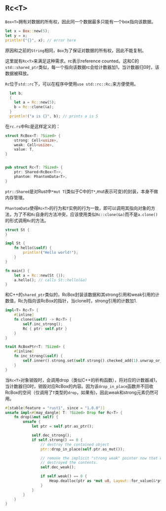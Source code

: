 # `Rc<T>`

`Box<T>`拥有对数据的所有权，因此同一个数据最多只能有一个box指向该数据。

```rust
let x = Box::new(5);
let y = x;
println!("{}", x); // error here
```

原因和之前的`String`相同，`Box`为了保证对数据的所有权，因此不能复制。

这里就有`Rc<T>`来满足这种需求。rc表示reference counted。这和C的`std::shared_ptr`类似，每一个指向该数据rc会给计数器加1，当计数器归0时，该数据被释放。

`Rc`位于`std::rc`下，可以在程序中使用`use std::rc::Rc;`来方便使用。

```rust
  let b;
  {
    let a = Rc::new(5);
    b = Rc::clone(&a);
  }
  println!("a is {}", b); // prints a is 5
```

在`rc.rs`中Rc是这样定义的：

```rust
struct RcBox<T: ?Sized> {
    strong: Cell<usize>,
    weak: Cell<usize>,
    value: T,
}


pub struct Rc<T: ?Sized> {
    ptr: Shared<RcBox<T>>,
    phantom: PhantomData<T>,
}

```

`ptr::Shared`是对Rust中`*mut T`(类似于C中的`T*`,mut表示可变)的封装，本身不做内存管理。

`PhantomData`使得`Rc<T>`的行为和`T`实例的行为一致，即可以调用其指向对象的方法，为了不和`Rc`自身的方法冲突，应该使用类似`Rc::clone(&a)`而不是`a.clone()`的形式调用`Rc`的方法。

```rust
struct St {
}

impl St {
    fn hello(&self) {
        println!("Hello world!");
    }
}

fn main() {
    let a = Rc::new(St {});
    a.hello(); // calls St::hello(&a)
}
```


和C++的`shared_ptr`类似的，RcBox封装该数据和其strong引用和weak引用的计数值，Rc为指向该RcBox的指针，当clone时，strong引用的计数加1.

```rust
impl<T> Rc<T> {
    #[inline]
    fn clone(&self) -> Rc<T> {
        self.inc_strong();
        Rc { ptr: self.ptr }
    }
}

trait RcBoxPtr<T: ?Sized> {
    #[inline]
    fn inc_strong(&self) {
        self.inner().strong.set(self.strong().checked_add(1).unwrap_or_else(|| unsafe { abort() }));
    }
}

```

当`Rc<T>`对象销毁时，会调用drop（类似C++的析构函数），将对应的计数器减1，当计数器归0时，销毁对应RcBox的内容。因为该`drop_in_place`函数并不回收RcBox的空间（仅调用了`T`类型的`drop`，如果有)，因此weak和strong元素仍然可用。

```rust
#[stable(feature = "rust1", since = "1.0.0")]
unsafe impl<#[may_dangle] T: ?Sized> Drop for Rc<T> {
    fn drop(&mut self) {
        unsafe {
            let ptr = self.ptr.as_ptr();

            self.dec_strong();
            if self.strong() == 0 {
                // destroy the contained object
                ptr::drop_in_place(self.ptr.as_mut());

                // remove the implicit "strong weak" pointer now that we've
                // destroyed the contents.
                self.dec_weak();

                if self.weak() == 0 {
                    Heap.dealloc(ptr as *mut u8, Layout::for_value(&*ptr));
                }
            }
        }
    }
}
```



